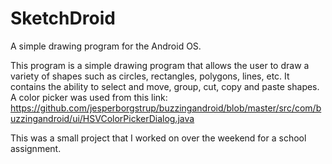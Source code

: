 SketchDroid
===========

A simple drawing program for the Android OS. 

This program is a simple drawing program that allows the user to draw a variety of shapes such as circles, 
rectangles, polygons, lines, etc. It contains the ability to select and move, group, cut, copy and paste shapes. A 
color picker was used from this link: 
https://github.com/jesperborgstrup/buzzingandroid/blob/master/src/com/buzzingandroid/ui/HSVColorPickerDialog.java

This was a small project that I worked on over the weekend for a school assignment.

